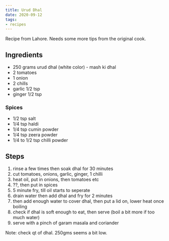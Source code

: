 ```yaml
---
title: Urud Dhal
date: 2020-09-12
tags:
- recipes
---
```


Recipe from Lahore. Needs some more tips from the original cook.

## Ingredients

- 250 grams urud dhal (white color) - mash ki dhal
- 2 tomatoes
- 1 onion
- 2 chills
- garlic 1/2 tsp
- ginger 1/2 tsp

### Spices

- 1/2 tsp salt
- 1/4 tsp haldi
- 1/4 tsp cumin powder
- 1/4 tsp zeera powder
- 1/4 to 1/2 tsp chilli powder

## Steps

1. rinse a few times then soak dhal for 30 minutes
2. cut tomatoes, onions, garlic, ginger, 1 chilli 
3. heat oil, put in onions, then tomatoes etc
4. ??, then put in spices 
5. 5 minute fry, till oil starts to seperate
6. drain water then add dhal and fry for 2 minutes
7. then add enough water to cover dhal, then put a lid on, lower heat once boiling
8. check if dhal is soft enough to eat, then serve (boil a bit more if too much water)
9. serve with a pinch of garam masala and coriander

Note: check qt of dhal. 250gms seems a bit low.